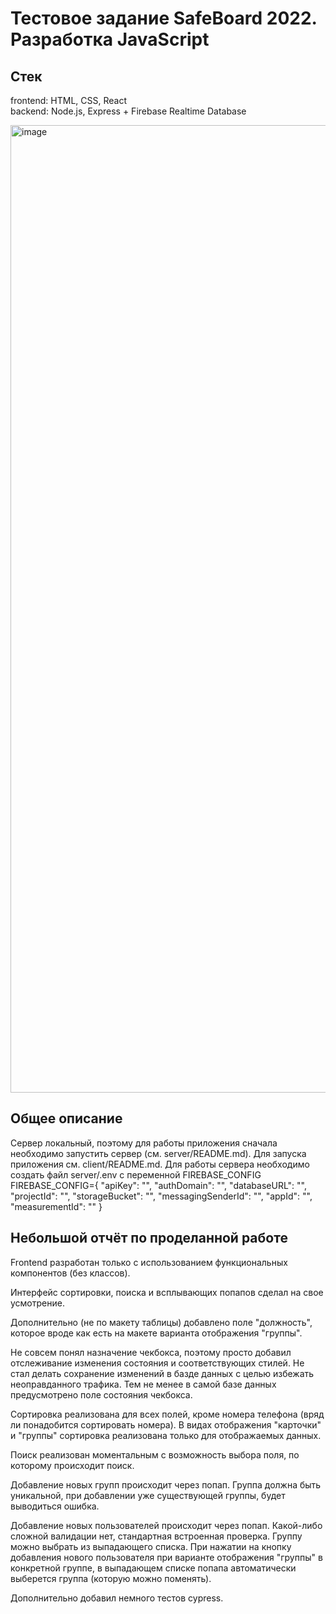 # Тестовое задание SafeBoard 2022. Разработка JavaScript

## Стек

frontend: HTML, CSS, React <br>
backend: Node.js, Express + Firebase Realtime Database

<img width="1548" alt="image" src="https://user-images.githubusercontent.com/73246237/218320062-5fb31dfa-a56c-4663-ae03-4b4a42f26af9.png">


## Общее описание

Сервер локальный, поэтому для работы приложения сначала необходимо запустить сервер (см. server/README.md).
Для запуска приложения см. client/README.md.
Для работы сервера необходимо создать файл server/.env с переменной FIREBASE_CONFIG
FIREBASE_CONFIG={
  "apiKey": "",
  "authDomain": "",
  "databaseURL": "",
  "projectId": "",
  "storageBucket": "",
  "messagingSenderId": "",
  "appId": "",
  "measurementId": ""
}

## Небольшой отчёт по проделанной работе

Frontend разработан только с использованием функциональных компонентов (без классов).

Интерфейс сортировки, поиска и всплывающих попапов сделал на свое усмотрение.

Дополнительно (не по макету таблицы) добавлено поле "должность", которое вроде как есть на макете варианта отображения "группы".

Не совсем понял назначение чекбокса, поэтому просто добавил отслеживание изменения состояния и соответствующих стилей. Не стал делать сохранение изменений в базде данных с целью избежать неоправданного трафика. Тем не менее в самой базе данных предусмотрено поле состояния чекбокса.

Сортировка реализована для всех полей, кроме номера телефона (вряд ли понадобится сортировать номера). В видах отображения "карточки" и "группы" сортировка реализована только для отображаемых данных.

Поиск реализован моментальным с возможность выбора поля, по которому происходит поиск.

Добавление новых групп происходит через попап. Группа должна быть уникальной, при добавлении уже существующей группы, будет выводиться ошибка.

Добавление новых пользователей происходит через попап. Какой-либо сложной валидации нет, стандартная встроенная проверка. Группу можно выбрать из выпадающего списка. При нажатии на кнопку добавления нового пользователя при варианте отображения "группы" в конкретной группе, в выпадающем списке попапа автоматически выберется группа (которую можно поменять).

Дополнительно добавил немного тестов cypress.
